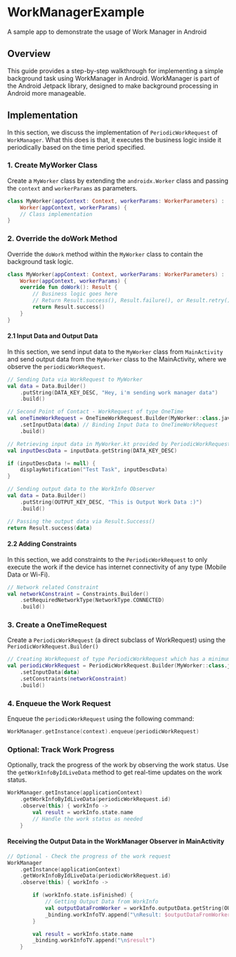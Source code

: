 # WorkManagerExample

A sample app to demonstrate the usage of Work Manager in Android

## Overview

This guide provides a step-by-step walkthrough for implementing a simple background task using
WorkManager in Android. WorkManager is part of the Android Jetpack library, designed to make
background processing in Android more manageable.

## Implementation

In this section, we discuss the implementation of `PeriodicWorkRequest` of `WorkManager`. What this
does is that, it executes the business logic inside it periodically based on the time period
specified.

### 1. Create MyWorker Class

Create a `MyWorker` class by extending the `androidx.Worker` class and passing the `context`
and `workerParams` as parameters.

```kotlin
class MyWorker(appContext: Context, workerParams: WorkerParameters) :
    Worker(appContext, workerParams) {
    // Class implementation
}
```

### 2. Override the doWork Method

Override the `doWork` method within the `MyWorker` class to contain the background task logic.

```kotlin
class MyWorker(appContext: Context, workerParams: WorkerParameters) :
    Worker(appContext, workerParams) {
    override fun doWork(): Result {
        // Business logic goes here
        // Return Result.success(), Result.failure(), or Result.retry() based on the business logic
        return Result.success()
    }
}
```

#### 2.1 Input Data and Output Data

In this section, we send input data to the `MyWorker` class from `MainActivity` and send output data
from the `MyWorker` class to the MainActivity, where we observe the `periodicWorkRequest`.

```kotlin
// Sending Data via WorkRequest to MyWorker
val data = Data.Builder()
    .putString(DATA_KEY_DESC, "Hey, i'm sending work manager data")
    .build()

// Second Point of Contact - WorkRequest of type OneTime
val oneTimeWorkRequest = OneTimeWorkRequest.Builder(MyWorker::class.java)
    .setInputData(data) // Binding Input Data to OneTimeWorkRequest
    .build()
```

```kotlin
// Retrieving input data in MyWorker.kt provided by PeriodicWorkRequest from MainActivity
val inputDescData = inputData.getString(DATA_KEY_DESC)

if (inputDescData != null) {
    displayNotification("Test Task", inputDescData)
}

// Sending output data to the WorkInfo Observer
val data = Data.Builder()
    .putString(OUTPUT_KEY_DESC, "This is Output Work Data :)")
    .build()

// Passing the output data via Result.Success()
return Result.success(data)

```

#### 2.2 Adding Constraints

In this section, we add constraints to the `PeriodicWorkRequest` to only execute the work if the
device has internet connectivity of any type (Mobile Data or Wi-Fi).

```kotlin
// Network related Constraint
val networkConstraint = Constraints.Builder()
    .setRequiredNetworkType(NetworkType.CONNECTED)
    .build()

```

### 3. Create a OneTimeRequest

Create a `PeriodicWorkRequest` (a direct subclass of WorkRequest) using
the `PeriodicWorkRequest.Builder()`

```kotlin
// Creating WorkRequest of type PeriodicWorkRequest which has a minimum specified time of 15 Minutes by the System
val periodicWorkRequest = PeriodicWorkRequest.Builder(MyWorker::class.java, 15, TimeUnit.MINUTES)
    .setInputData(data)
    .setConstraints(networkConstraint)
    .build()
```

### 4. Enqueue the Work Request

Enqueue the `periodicWorkRequest` using the following command:

```kotlin
WorkManager.getInstance(context).enqueue(periodicWorkRequest)
```

### Optional: Track Work Progress

Optionally, track the progress of the work by observing the work status. Use
the `getWorkInfoByIdLiveData` method to get real-time updates on the work status.

```kotlin
WorkManager.getInstance(applicationContext)
    .getWorkInfoByIdLiveData(periodicWorkRequest.id)
    .observe(this) { workInfo ->
        val result = workInfo.state.name
        // Handle the work status as needed
    }
```

#### Receiving the Output Data in the WorkManager Observer in MainActivity

```kotlin
// Optional - Check the progress of the work request
WorkManager
    .getInstance(applicationContext)
    .getWorkInfoByIdLiveData(periodicWorkRequest.id)
    .observe(this) { workInfo ->

        if (workInfo.state.isFinished) {
            // Getting Output Data from WorkInfo
            val outputDataFromWorker = workInfo.outputData.getString(OUTPUT_KEY_DESC)
            _binding.workInfoTV.append("\nResult: $outputDataFromWorker")
        }

        val result = workInfo.state.name
        _binding.workInfoTV.append("\n$result")
    }
```